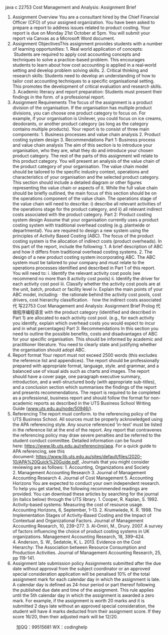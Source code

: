 java c
22753 Cost Management and Analysis: Assignment Brief
1. Assignment Overview
You are a consultant hired by the Chief Financial Officer (CFO) of your assigned organization. You have been asked to prepare a report to address issues related to product costing.
Your report is due on Monday 21st October at 5pm. You will submit your report via Canvas as a Microsoft Word document.
2. Assignment ObjectivesThis assignment provides students with a number of learning opportunities:
1. Real world application of concepts:  Students are required to apply cost accounting concepts and techniques to solve a practice-based problem. This encourages students to learn about how cost accounting is applied in a real‐world setting and develop problem solving skills.
2. Critical thinking and research skills: Students need to develop an understanding of how to tailor cost accounting techniques to a specific organisational setting. This promotes the development of critical evaluation and research skills.
3. Academic literacy and report preparation: Students must present their findings in the form. of a professional report. 
3. Assignment Requirements
The focus of the assignment is a product division of the organisation. If the organisation has multiple product divisions, you can choose one product category to focus on. For example, if your organisation is Unilever, you could focus on ice creams, deodorants, or another product category (as long as the category contains multiple products).
Your report is to consist of three main components:
1. Business processes and value chain analysis
2. Product costing system design
3. Recommendations
Part 1: Business process and value chain analysis 
The aim of this section is to introduce your organisation, who they are, what they do and introduce your chosen product category. The rest of the parts of this assignment will relate to this product category.
You will present an analysis of the value chain of the product category of your organisation. The value chain model should be tailored to the specific industry context, operations and characteristics of your organisation and the selected product category. This section should include a detailed diagram or other figures representing the value chain or aspects of it.
While the full value chain should be briefly outlined, the main focus of this section should be on the operations component of the value chain. The operations stage of the value chain will need to describe: i) describe all relevant activities of the operations stage for the product category, and ii) all relevant indirect costs associated with the product category.
Part 2: Product costing system design
Assume that your organisation currently uses a product costing system with traditional overhead costing (e.g. plantwide or departmental). You are required to design a new system using the principles of Activity Based Costing (ABC). The focus of the product costing system is the allocation of indirect costs (product overheads).
In this part of the report, include the following:
1. A brief description of ABC and how it differs from traditional overhead costing systems.
2. The design of a new product costing system incorporating ABC. The ABC system must be tailored to your company and must relate to the operations processes identified and described in Part 1 of this report. You will need to:
i. Identify the relevant activity cost pools (we recommend no more than 8 activity cost pools)
ii. Identify the driver for each activity cost pool
iii. Classify whether the activity cost pools are at the unit, batch, product or facility level
iv. Explain the main points of your ABC model, including:
· the rationale behind the activity cost pools, cost drivers, cost hierarchy classification.
· how the indirect costs associated代 写22753 Cost Management and Analysis: Assignment Brief Prolog
代做程序编程语言 with the product category (identified and described in Part 1) are allocated to each activity cost pool. (e.g., for each activity you identify, explain which overhead costs you would expect to incur and in what percentages)
Part 3: Recommendations
In this section you need to outline the possible benefits, costs and disadvantages of ABC for your specific organisation. This should be informed by academic and practitioner literature. You need to clearly state and justifying whether the organisation should adopt ABC.
4. Report format
Your report must not exceed 2500 words (this excludes the reference list and appendices).
The report should be professionally prepared with appropriate format, language, style. and grammar, and a balanced use of visual aids such as charts and images. The report should have a cover page, one paragraph executive summary, introduction, and a well-structured body (with appropriate sub-titles), and a conclusion section which summarises the findings of the report and presents recommendations.
The report is required to be completed as a professional, business report and should follow the format for non-academic reports as described in the UTS Business School Writing Guide (www.uts.edu.au/node/50946/).
5. Referencing
The report must conform. to the referencing policy of the UTS Business School. All sources must be properly acknowledged using the APA referencing style. Any source referenced ‘in-text’ must be listed in the reference list at the end of the report. Any report that contravenes the referencing policy may draw severe penalties and be referred to the student conduct committee. Detailed information can be found here: https://www.lib.uts.edu.au/referencing/apa. For a quick guide to APA referencing, see this document: https://www.lib.uts.edu.au/sites/default/files/2020-10/APA%20Quick%20Guide.pdf 
Journals that you might consider reviewing are as follows:
1. Accounting, Organizations and Society
2. Management Accounting Research
3. Journal of Management Accounting Research
4. Journal of Cost Management
5. Accounting Horizons
You are expected to conduct your own independent research. To help you get started, the following recommended readings are provided. You can download these articles by searching for the journal (in italics below) through the UTS library.
1. Cooper, R.  Kaplan, S. 1992. Activity‐based systems: Measuring the cost of resource usage. Accounting Horizons, 6, September, 1–13.
2. Krumwiede, K. R. 1998. The Implementation Stages of Activity‐Based Costing and the Impact of Contextual and Organizational Factors. Journal of Management Accounting Research, 10, 239–277.
3. Al‐Omiri, M.,  Drury. 2007. A survey of factors influencing the choice of product costing systems in UK organizations. Management Accounting Research, 18, 399–424.
4. Anderson, S. W.,  Sedatole, K, L. 2013. Evidence on the Cost Hierarchy: The Association between Resource Consumption and Production Activities. Journal of Management Accounting Research, 25, pp 119-141.
6. Assignment late submission policy
Assignments submitted after the due date without approval from the subject coordinator or an approved special consideration application will be penalised 10% of the total assignment mark for each calendar day in which the assignment is late. A calendar day is defined as 24-hour period or part thereof following the published due date and time of the assignment. This rule applies until the 5th calendar day in which the assignment is awarded a zero mark. For example, if the assignment is worth 20 marks and it is submitted 2 days late without an approved special consideration, the student will have 4 marks deducted from their assignment score. If they score 16/20, then their adjusted mark will be 12/20.



         
加QQ：99515681  WX：codinghelp
